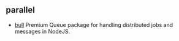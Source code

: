 ## parallel

- [bull](https://github.com/OptimalBits/bull) Premium Queue package for handling distributed jobs and messages in NodeJS.